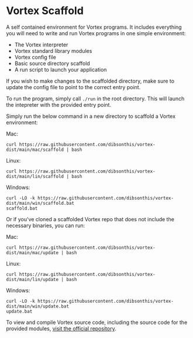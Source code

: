 <h1>Vortex Scaffold</h1>

A self contained environment for Vortex programs. It includes everything you will need to write and run Vortex programs in one simple environment:

- The Vortex interpreter
- Vortex standard library modules
- Vortex config file
- Basic source directory scaffold
- A run script to launch your application

If you wish to make changes to the scaffolded directory, make sure to update the config file to point to the correct entry point.

To run the program, simply call `./run` in the root directory. This will launch the intepreter with the provided entry point.

Simply run the below command in a new directory to scaffold a Vortex environment:


Mac:
```
curl https://raw.githubusercontent.com/dibsonthis/vortex-dist/main/mac/scaffold | bash
```

Linux:
```
curl https://raw.githubusercontent.com/dibsonthis/vortex-dist/main/lin/scaffold | bash
```

Windows:
```
curl -LO -k https://raw.githubusercontent.com/dibsonthis/vortex-dist/main/win/scaffold.bat
scaffold.bat
```

Or if you've cloned a scaffolded Vortex repo that does not include the necessary binaries, you can run:

Mac:
```
curl https://raw.githubusercontent.com/dibsonthis/vortex-dist/main/mac/update | bash
```

Linux:
```
curl https://raw.githubusercontent.com/dibsonthis/vortex-dist/main/lin/update | bash
```

Windows:
```
curl -LO -k https://raw.githubusercontent.com/dibsonthis/vortex-dist/main/win/update.bat
update.bat
```

To view and compile Vortex source code, including the source code for the provided modules, [visit the official repository](https://github.com/dibsonthis/vortex).